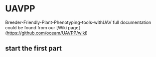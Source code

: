 # UAVPP
Breeder-Friendly-Plant-Phenotyping-tools-withUAV
full documentation could be found from our [Wiki page] (https://github.com/oceam/UAVPP/wiki)
## start the first part


